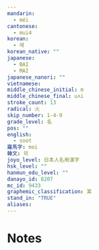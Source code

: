 ```yaml
---
mandarin:
  - méi
cantonese:
  - mui4
korean:
  - 매
korean_native: ""
japanese:
  - BAI
  - MAI
japanese_nanori: ""
vietnamese:
middle_chinese_initial: m
middle_chinese_final: uʌi
stroke_count: 13
radical: 火
skip_number: 1-4-9
grade_level: 名
pos: ""
english:
  - soot
羅馬字: moi
韓文: 뫼
joyo_level: 日本人名用漢字
hsk_level: ""
hanmun_edu_level: ""
danayo_id: 8207
mc_id: 9433
graphemic_classification: 某
stand_in: "TRUE"
aliases:
---
```


# Notes
